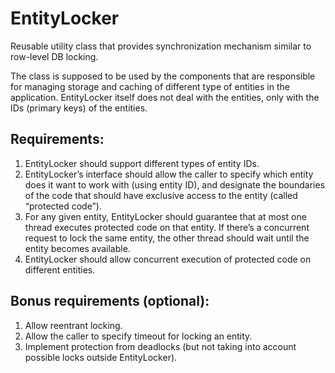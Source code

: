 EntityLocker
============

Reusable utility class that provides synchronization mechanism similar to row-level DB locking.

The class is supposed to be used by the components that are responsible for 
managing storage and caching of different type of entities in the application. 
EntityLocker itself does not deal with the entities, only with the IDs (primary keys) of the entities.

Requirements:
-------------
1. EntityLocker should support different types of entity IDs. 
2. EntityLocker’s interface should allow the caller 
to specify which entity does it want to work with (using entity ID), 
and designate the boundaries of the code that should have exclusive access to the entity (called “protected code”).
3. For any given entity, EntityLocker should guarantee that at most one thread executes 
protected code on that entity. 
If there’s a concurrent request to lock the same entity, the other thread should wait until the entity becomes available.
4. EntityLocker should allow concurrent execution of protected code on different entities.

Bonus requirements (optional):
------------------------------
1. Allow reentrant locking.
2. Allow the caller to specify timeout for locking an entity.
3. Implement protection from deadlocks (but not taking into account possible locks outside EntityLocker).